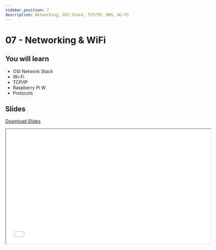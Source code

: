 ```yaml
---
sidebar_position: 7
description: Networking, OSI Stack, TCP/IP, DNS, Wi-Fi
---
```


# 07 - Networking & WiFi

## You will learn

- OSI Network Stack
- Wi-Fi
- TCP/IP
- Raspberry Pi W
- Protocols

## Slides

[Download Slides](/slides/fils_en/07/ma-07.pdf)

<iframe src="/slides/fils_en/07" width="640" height="360"></iframe>
